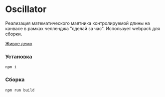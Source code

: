# Oscillator

Реализация математического маятника контролируемой длины на канвасе в рамках челленджа "сделай за час". Использует webpack для сборки.

[Живое демо](https://oscillator.nelkor.ru)

### Установка

```
npm i
```

### Сборка
```
npm run build
```
